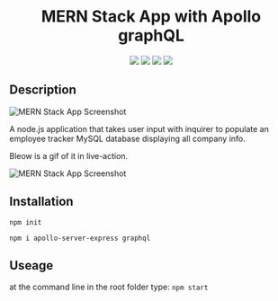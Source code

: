 <h1 align="center">MERN Stack App with Apollo graphQL</h1>
<p align="center">
    <img src="https://img.shields.io/github/repo-size/hugh-bowie/deep-thoughts" />
    <img src="https://img.shields.io/github/languages/top/hugh-bowie/deep-thoughts" />
    <img src="https://img.shields.io/github/issues/hugh-bowie/deep-thoughts" />
    <img src="https://img.shields.io/github/last-commit/hugh-bowie/deep-thoughts" >
 </p>
 
 
## Description

![MERN Stack App Screenshot](./assets/)

A node.js application that takes user input with inquirer to populate an
employee tracker MySQL database displaying all company info.

Bleow is a gif of it in live-action.

![MERN Stack App Screenshot](./assets/employee.gif)

## Installation

`npm init`

`npm i apollo-server-express graphql`

## Useage

at the command line in the root folder type: `npm start`
